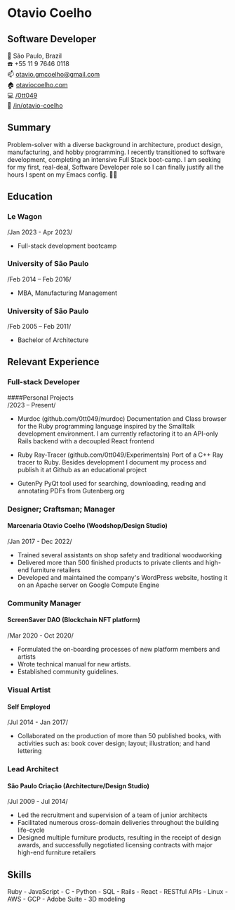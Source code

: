# Otavio Coelho
## Software Developer

:pushpin: São Paulo, Brazil  
:phone: +55 11 9 7646 0118  
:mailbox: otavio.gmcoelho@gmail.com  
:house: [otaviocoelho.com](https://otaviocoelh.com)  
:computer: [/0tt049](https://github.com/0tt049)  
:briefcase: [/in/otavio-coelho](https://linkedin.com/in/otavio-coelho)  

## Summary

Problem-solver with a diverse background in architecture, product design, manufacturing, and hobby programming. I recently transitioned to software development, completing an intensive Full Stack boot-camp. I am seeking for my first, real-deal, Software Developer role so I can finally justify all the hours I spent on my Emacs config. 🤷‍♂️ ️

## Education

### Le Wagon  
/Jan 2023 - Apr 2023/

- Full-stack development bootcamp

### University of São Paulo  
/Feb 2014 – Feb 2016/

- MBA, Manufacturing Management

### University of São Paulo  
/Feb 2005 – Feb 2011/

- Bachelor of Architecture

## Relevant Experience

### Full-stack Developer  
####Personal Projects  
/2023 – Present/

- Murdoc (github.com/0tt049/murdoc)
Documentation and Class browser for the Ruby programming language inspired by the Smalltalk development environment. I am currently refactoring it to an API-only Rails backend with a decoupled React frontend

- Ruby Ray-Tracer (github.com/0tt049/ExperimentsIn)
Port of a C++ Ray tracer to Ruby. Besides development I document my process and publish it at Github as an educational project

- GutenPy
PyQt tool used for searching, downloading, reading and annotating PDFs from Gutenberg.org

### Designer; Craftsman; Manager  
#### Marcenaria Otavio Coelho (Woodshop/Design Studio)  
/Jan 2017 - Dec 2022/

- Trained several assistants on shop safety and traditional woodworking
- Delivered more than 500 finished products to private clients and high-end furniture retailers
- Developed and maintained the company's WordPress website, hosting it on an Apache server on Google Compute Engine

### Community Manager  
#### ScreenSaver DAO (Blockchain NFT platform)
/Mar 2020 - Oct 2020/

- Formulated the on-boarding processes of new platform members and artists
- Wrote technical manual for new artists.
- Established community guidelines.

### Visual Artist  
#### Self Employed  
/Jul 2014 - Jan 2017/

- Collaborated on the production of more than 50 published books, with activities such as: book cover design; layout; illustration; and hand lettering

### Lead Architect  
#### São Paulo Criação (Architecture/Design Studio)  
/Jul 2009 - Jul 2014/

- Led the recruitment and supervision of a team of junior architects
- Facilitated numerous cross-domain deliveries throughout the building life-cycle
- Designed multiple furniture products, resulting in the receipt of design awards, and successfully negotiated licensing contracts with major high-end furniture retailers

## Skills
Ruby - JavaScript - C - Python - SQL - Rails - React - RESTful APIs - Linux - AWS - GCP - Adobe Suite - 3D modeling 
